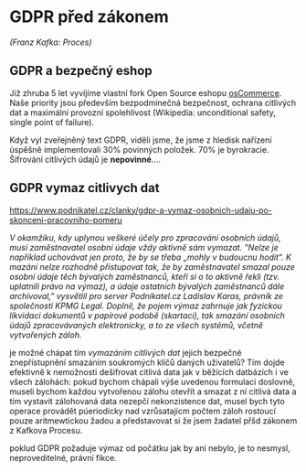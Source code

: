 # GDPR před zákonem 
*(Franz Kafka: Proces)*

## GDPR a bezpečný eshop

Již zhruba 5 let vyvíjíme vlastní fork Open Source eshopu [osCommerce][].  Naše priority jsou především bezpodmínečná
bezpečnost, ochrana citlivých dat a maximální provozní spolehlivost (Wikipedia: unconditional safety, single point of
failure).

Když vyl zveřejněný text GDPR, viděli jsme, že jsme z hledisk nařízení úspěšně implementovali 30% povinných položek. 70%
je byrokracie. Šifrování citlivých údajů je **nepovinné**....

## GDPR vymaz citlivych dat
https://www.podnikatel.cz/clanky/gdpr-a-vymaz-osobnich-udaju-po-skonceni-pracovniho-pomeru

*V okamžiku, kdy uplynou veškeré účely pro zpracování osobních údajů, musí zaměstnavatel osobní údaje vždy aktivně sám
vymazat. "Nelze je například uchovávat jen proto, že by se třeba „mohly v budoucnu hodit“. K mazání nelze rozhodně
přistupovat tak, že by zaměstnavatel smazal pouze osobní údaje těch bývalých zaměstnanců, kteří si o to aktivně řekli
(tzv. uplatnili právo na výmaz), a údaje ostatních bývalých zaměstnanců dále archivoval," vysvětlil pro server
Podnikatel.cz Ladislav Karas, právník ze společnosti KPMG Legal. Doplnil, že pojem výmaz zahrnuje jak fyzickou likvidaci
dokumentů v papírové podobě (skartaci), tak smazání osobních údajů zpracovávaných elektronicky, a to ze všech systémů,
včetně vytvořených záloh.*

je možné chápat tím *vymazáním citlivých dat* jejich bezpečné znepřístupnění smazáním soukromých klíčů daných uživatelů? 
Tím dojde efektivně k nemožnosti dešifrovat citlivá data jak v běžících datbázích i ve všech zálohách: pokud bychom
chápali výše uvedenou formulaci doslovně, museli bychom každou vytvořenou zálohu otevřít a smazat z ní citlivá data a 
tím vystavit zálohovaná data nezepčí nekonzistence dat, musel bych tyto operace provádět púeriodicky nad vzrůsatajícm 
počtem záloh rostoucí pouze aritmewtickou žadou a představovat si že jsem žadatel přšd zákonem z Kafkova Procesu.

poklud GDPR požaduje výmaz od počátku jak by ani nebylo, je to nesmysl, neproveditelné, právní fikce.


[osCommerce]: https://www.oscommerce.com